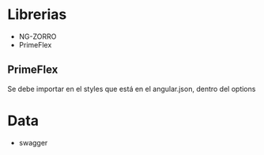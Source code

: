 # Librerias

- NG-ZORRO
- PrimeFlex

## PrimeFlex

Se debe importar en el styles que está en el angular.json, dentro del options

# Data

- swagger
